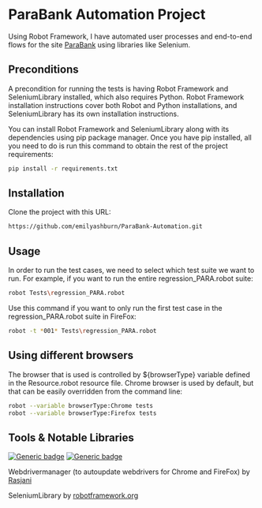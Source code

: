 # ParaBank Automation Project

Using Robot Framework, I have automated user processes and end-to-end flows for the site [ParaBank](https://parabank.parasoft.com/parabank/index.htm) using libraries like Selenium.

## Preconditions

A precondition for running the tests is having Robot Framework and SeleniumLibrary installed, which also requires Python. Robot Framework installation instructions cover both Robot and Python installations, and SeleniumLibrary has its own installation instructions.

You can install Robot Framework and SeleniumLibrary along with its dependencies using pip package manager. Once you have pip installed, all you need to do is run this command to obtain the rest of the project requirements:
```bash
pip install -r requirements.txt
```

## Installation
Clone the project with this URL:
```bash
https://github.com/emilyashburn/ParaBank-Automation.git
```


## Usage
In order to run the test cases, we need to select which test suite we want to run. For example, if you want to run the entire regression_PARA.robot suite:
```bash
robot Tests\regression_PARA.robot
```
Use this command if you want to only run the first test case in the regression_PARA.robot suite in FireFox:
```bash
robot -t *001* Tests\regression_PARA.robot
```

## Using different browsers
The browser that is used is controlled by ${browserType} variable defined in the Resource.robot resource file. Chrome browser is used by default, but that can be easily overridden from the command line:

```bash
robot --variable browserType:Chrome tests
robot --variable browserType:Firefox tests
```

## Tools & Notable Libraries

[![Generic badge](https://img.shields.io/badge/Python-3.10.10-<COLOR>.svg)](https://shields.io/)
[![Generic badge](https://img.shields.io/badge/RobotFramework-6.0.2-<COLOR>.svg)](https://shields.io/)

Webdrivermanager (to autoupdate webdrivers for Chrome and FireFox) by [Rasjani](https://github.com/MarketSquare/webdrivermanager)

SeleniumLibrary by [robotframework.org](https://robotframework.org/SeleniumLibrary/SeleniumLibrary.html)
